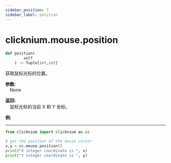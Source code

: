 ```yaml
---
sidebar_position: 7
sidebar_label: position
---
```


# clicknium.mouse.position

```python 
def position(
        self
    ) -> Tuple[int,int]
```

获取鼠标光标的位置。

**参数:**  
    &emsp;None   

**返回:**  
    &emsp;鼠标光标的当前 X 和 Y 坐标。


**例:**
***
```python
from clicknium import clicknium as cc

# get the position of the mouse cursor
x,y = cc.mouse.position()
print("X integer coordinate is ", x)
print("Y integer coordinate is ", y)
```